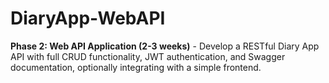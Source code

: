 # DiaryApp-WebAPI
**Phase 2: Web API Application (2-3 weeks)** - Develop a RESTful Diary App API with full CRUD functionality, JWT authentication, and Swagger documentation, optionally integrating with a simple frontend.
